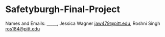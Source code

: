 # Safetyburgh-Final-Project

Names and Emails: _____, Jessica Wagner jaw479@pitt.edu, Roshni Singh ros184@pitt.edu
